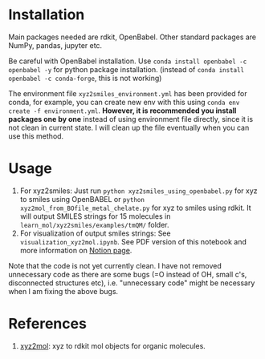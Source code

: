 # Installation

Main packages needed are rdkit, OpenBabel. Other standard packages are NumPy, pandas, jupyter etc.

Be careful with OpenBabel installation. Use `conda install openbabel -c openbabel -y` for python package installation. (instead of `conda install openbabel -c conda-forge`, this is not working)

The environment file `xyz2smiles_environment.yml` has been provided for conda, for example, you can create new env with this using `conda env create -f environment.yml`. **However, it is recommended you install packages one by one** instead of using environment file directly, since it is not clean in current state. I will clean up the file eventually when you can use this method.


# Usage

1. For xyz2smiles: Just run `python xyz2smiles_using_openbabel.py` for xyz to smiles using OpenBABEL or `python xyz2mol_from_BOfile_metal_chelate.py` for xyz to smiles using rdkit. It will output SMILES strings for 15 molecules in `learn_mol/xyz2smiles/examples/tmQM/` folder.
2. For visualization of output smiles strings: See `visualization_xyz2mol.ipynb`. See PDF version of this notebook and more information on [Notion page](https://www.notion.so/saishubodh/Visualization-Data-upload-of-individual-mols-1-15-rdkit-vs-Obabel-1f08b17c09bf41638d17c051ca4cf230).

Note that the code is not yet currently clean. I have not removed unnecessary code as there are some bugs (=O instead of OH, small c's, disconnected structures etc), i.e. "unnecessary code" might be necessary when I am fixing the above bugs.



# References

1. [xyz2mol](https://github.com/jensengroup/xyz2mol): xyz to rdkit mol objects for organic molecules.  
